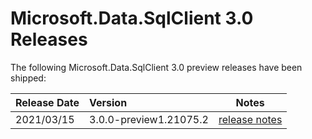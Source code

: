 # Microsoft.Data.SqlClient 3.0 Releases

The following Microsoft.Data.SqlClient 3.0 preview releases have been shipped:

| Release Date | Version | Notes |
| :-- | :-- | :--: |
| 2021/03/15 | 3.0.0-preview1.21075.2 | [release notes](3.0.0-preview1.md) |
